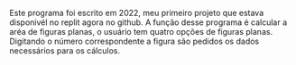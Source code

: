Este programa foi escrito em 2022, meu primeiro projeto que estava disponivél no replit agora no github.
A função desse programa é calcular a aréa de figuras planas, o usuário tem quatro opções de figuras planas.
Digitando o número correspondente a figura são pedidos os dados necessários para os cálculos.
